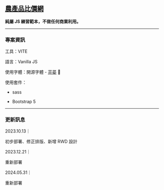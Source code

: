 ## [農產品比價網](https://quantumparrot.github.io/2023-Agricultural-Products-Price-Comparison/)

**純屬 JS 練習範本，不做任何商業利用。**

***

### 專案資訊

工具：VITE

語言：Vanilla JS

使用字體：開源字體 - [芫荽](https://github.com/ButTaiwan/iansui) 🌿

使用套件：

+ sass

+ Bootstrap 5

***

### 更新訊息

2023.10.13｜

初步部署、修正排版、新增 RWD 設計

2023.12.21｜

重新部署

2024.05.31｜

重新部署
